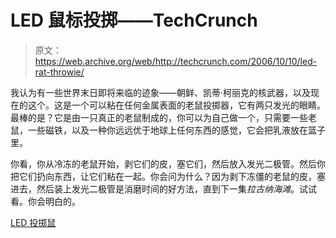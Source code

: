 # LED 鼠标投掷——TechCrunch

> 原文：<https://web.archive.org/web/http://techcrunch.com/2006/10/10/led-rat-throwie/>

我认为有一些世界末日即将来临的迹象——朝鲜、凯蒂·柯丽克的核武器，以及现在的这个。这是一个可以粘在任何金属表面的老鼠投掷器，它有两只发光的眼睛。最棒的是？它是由一只真正的老鼠制成的，你可以为自己做一个，只需要一些老鼠，一些磁铁，以及一种你远远优于地球上任何东西的感觉，它会把乳液放在篮子里。

你看，你从冷冻的老鼠开始，剥它们的皮，塞它们，然后放入发光二极管。然后你把它们扔向东西，让它们粘在一起。你会问为什么？因为剥下冻僵的老鼠的皮，塞进去，然后装上发光二极管是消磨时间的好方法，直到下一集*拉古纳海滩*。试试看。你会明白的。

[LED 投掷鼠](https://web.archive.org/web/20201206000103/http://www.instructables.com/id/E7Y1MAP6SOET2JXPD2/?ALLSTEPS)